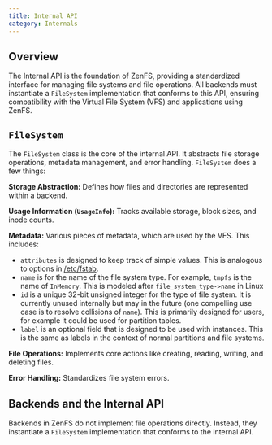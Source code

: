 ```yaml
---
title: Internal API
category: Internals
---
```


## Overview

The Internal API is the foundation of ZenFS, providing a standardized interface for managing file systems and file operations. All backends must instantiate a `FileSystem` implementation that conforms to this API, ensuring compatibility with the Virtual File System (VFS) and applications using ZenFS.

## `FileSystem`

The `FileSystem` class is the core of the internal API. It abstracts file storage operations, metadata management, and error handling. `FileSystem` does a few things:

**Storage Abstraction:** Defines how files and directories are represented within a backend.

**Usage Information (`UsageInfo`):** Tracks available storage, block sizes, and inode counts.

**Metadata:** Various pieces of metadata, which are used by the VFS. This includes:

- `attributes` is designed to keep track of simple values. This is analogous to options in [/etc/fstab](https://en.wikipedia.org/wiki/Fstab).
- `name` is for the name of the file system type. For example, `tmpfs` is the name of `InMemory`. This is modeled after `file_system_type->name` in Linux
- `id` is a unique 32-bit unsigned integer for the type of file system. It is currently unused internally but may in the future (one compelling use case is to resolve collisions of `name`). This is primarily designed for users, for example it could be used for partition tables.
- `label` is an optional field that is designed to be used with instances. This is the same as labels in the context of normal partitions and file systems.

**File Operations:** Implements core actions like creating, reading, writing, and deleting files.

**Error Handling:** Standardizes file system errors.

## Backends and the Internal API

Backends in ZenFS do not implement file operations directly. Instead, they instantiate a `FileSystem` implementation that conforms to the internal API.
